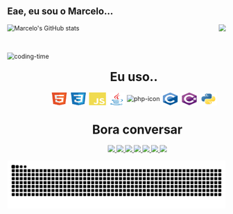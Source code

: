 ## Eae, eu sou o Marcelo...

<div>
  
  ![Marcelo's GitHub stats](https://github-readme-stats.vercel.app/api?username=malobr&theme=aura&show_icons=true)
  <img align="right" height="180em" src="https://github-readme-stats.vercel.app/api/top-langs/?username=malobr&layout=compact&langs_count=16&theme=aura"/>
</div>
<br>

<div  align="center"> 
  <div style="display: inline_block"><br>
    <img align="left" height="250" alt="coding-time" src="code.gif">
    <h1 align="center">Eu uso..</h1>
    <img align="center" height="30" width="40" alt="html-icon" src="https://raw.githubusercontent.com/devicons/devicon/master/icons/html5/html5-original.svg">
    <img align="center" height="30" width="40" alt="css-icon" src="https://raw.githubusercontent.com/devicons/devicon/master/icons/css3/css3-original.svg">
    <img align="center" height="30" width="40" alt="js-icon"  src="https://raw.githubusercontent.com/devicons/devicon/master/icons/javascript/javascript-plain.svg">
    <img align="center" height="30" width="40" alt="java-icon" src="https://raw.githubusercontent.com/devicons/devicon/master/icons/java/java-original.svg">
    <img align="center" height="30" width="40" alt="php-icon" src="https://raw.githubusercontent.com/jmnote/z-icons/master/svg/php.svg">
    <img align="center" height="30" width="40" alt="c-icon" src="https://raw.githubusercontent.com/devicons/devicon/master/icons/c/c-original.svg">
    <img align="center" height="30" width="40" alt="csharp-icon" src="https://raw.githubusercontent.com/devicons/devicon/master/icons/csharp/csharp-original.svg">
    <img align="center" height="30" width="40" alt="python-icon" src="https://raw.githubusercontent.com/devicons/devicon/master/icons/python/python-original.svg">
   </div>
    
  
  <h1 align="center">Bora conversar</h1>
  
   <a href="https://mail.google.com/mail/u/0/?pli=1#inbox?compose=GTvVlcSPFrLKLKtrXtXcVcxcfMrwCpdQWZFwFdNWRfMwZhZFHPhbsDwxjqnrHSfhFLPcqJndzFsfq">
     <img src="https://img.shields.io/badge/Gmail-D14836?style=for-the-badge&logo=gmail&logoColor=white" target="blank">
   </a>
   <a href="https://discord.com/channels/@marceloo3143">
     <img src="https://img.shields.io/badge/Discord-7289DA?style=for-the-badge&logo=discord&logoColor=white" target="blank">
   </a>
   <a href="https://www.instagram.com/malo_t_c/">
     <img src="https://img.shields.io/badge/Instagram-E4405F?style=for-the-badge&logo=instagram&logoColor=white" target="blank">
   </a>
   <a href="https://www.linkedin.com/in/marcelo-tomás-a92b16231/">
     <img src="https://img.shields.io/badge/LinkedIn-0077B5?style=for-the-badge&logo=linkedin&logoColor=white" target="blank">
   </a>
   <a href="https://steamcommunity.com/profiles/76561199467676368/">
     <img src="https://img.shields.io/badge/Steam-000000?style=for-the-badge&logo=steam&logoColor=white" target="blank">
   </a>
   <a href="">
     <img src="https://img.shields.io/badge/PlayStation-003791?style=for-the-badge&logo=playstation&logoColor=white" target="blank">
   </a>
   <a href="">
     <img src="https://img.shields.io/badge/Xbox-107C10?style=for-the-badge&logo=xbox&logoColor=white" target="blank">
   </a>
 
</div>
  
![Snake animation](https://github.com/malobr/malobr/blob/output/github-contribution-grid-snake.svg)
